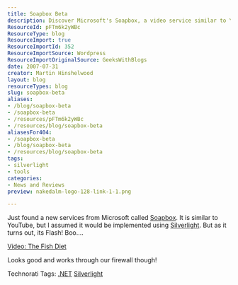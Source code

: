 ```yaml
---
title: Soapbox Beta
description: Discover Microsoft's Soapbox, a video service similar to YouTube, but with a twist! Learn about its Flash implementation and how it works through firewalls.
ResourceId: pFTm6k2yWBc
ResourceType: blog
ResourceImport: true
ResourceImportId: 352
ResourceImportSource: Wordpress
ResourceImportOriginalSource: GeeksWithBlogs
date: 2007-07-31
creator: Martin Hinshelwood
layout: blog
resourceTypes: blog
slug: soapbox-beta
aliases:
- /blog/soapbox-beta
- /soapbox-beta
- /resources/pFTm6k2yWBc
- /resources/blog/soapbox-beta
aliasesFor404:
- /soapbox-beta
- /blog/soapbox-beta
- /resources/blog/soapbox-beta
tags:
- silverlight
- tools
categories:
- News and Reviews
preview: nakedalm-logo-128-link-1-1.png

---
```

Just found a new services from Microsoft called [Soapbox](http://soapbox.msn.com/). It is similar to YouTube, but I assumed it would be implemented using [Silverlight](http://silverlight.net/). But as it turns out, its Flash! Boo....

[Video: The Fish Diet](http://soapbox.msn.com/video.aspx?vid=6f9ee93f-ab6e-481e-99dd-9652a4671804 "The Fish Diet")

Looks good and works through our firewall though!

Technorati Tags: [.NET](http://technorati.com/tags/.NET) [Silverlight](http://technorati.com/tags/Silverlight)
